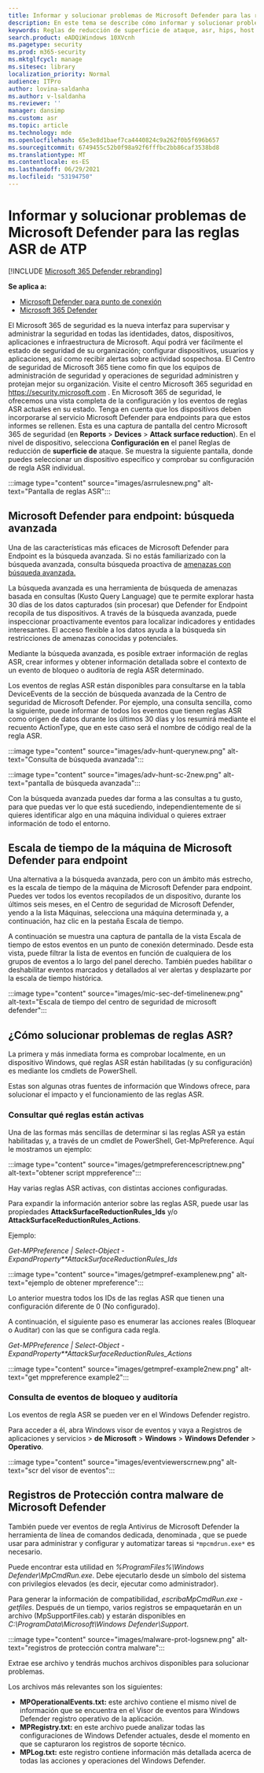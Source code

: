 ```yaml
---
title: Informar y solucionar problemas de Microsoft Defender para las reglas de ASR de punto de conexión
description: En este tema se describe cómo informar y solucionar problemas de Microsoft Defender para las reglas de ASR de punto de conexión
keywords: Reglas de reducción de superficie de ataque, asr, hips, host intrusion prevention system, protection rules, anti-exploit, antiexploit, exploit, infection prevention, microsoft defender for endpoint
search.product: eADQiWindows 10XVcnh
ms.pagetype: security
ms.prod: m365-security
ms.mktglfcycl: manage
ms.sitesec: library
localization_priority: Normal
audience: ITPro
author: lovina-saldanha
ms.author: v-lsaldanha
ms.reviewer: ''
manager: dansimp
ms.custom: asr
ms.topic: article
ms.technology: mde
ms.openlocfilehash: 65e3e8d1baef7ca4440824c9a262f0b5f696b657
ms.sourcegitcommit: 6749455c52b0f98a92f6fffbc2bb86caf3538bd8
ms.translationtype: MT
ms.contentlocale: es-ES
ms.lasthandoff: 06/29/2021
ms.locfileid: "53194750"
---
```

# <a name="report-and-troubleshoot-microsoft-defender-for-atp-asr-rules"></a>Informar y solucionar problemas de Microsoft Defender para las reglas ASR de ATP

[!INCLUDE [Microsoft 365 Defender rebranding](../../includes/microsoft-defender.md)]

**Se aplica a:**

- [Microsoft Defender para punto de conexión](https://go.microsoft.com/fwlink/?linkid=2154037)
- [Microsoft 365 Defender](https://go.microsoft.com/fwlink/?linkid=2118804)

El Microsoft 365 de seguridad es la nueva interfaz para supervisar y administrar la seguridad en todas las identidades, datos, dispositivos, aplicaciones e infraestructura de Microsoft. Aquí podrá ver fácilmente el estado de seguridad de su organización; configurar dispositivos, usuarios y aplicaciones, así como recibir alertas sobre actividad sospechosa. El Centro de seguridad de Microsoft 365 tiene como fin que los equipos de administración de seguridad y operaciones de seguridad administren y protejan mejor su organización. Visite el centro Microsoft 365 seguridad en https://security.microsoft.com .
En Microsoft 365 de seguridad, le ofrecemos una vista completa de la configuración y los eventos de reglas ASR actuales en su estado. Tenga en cuenta que los dispositivos deben incorporarse al servicio Microsoft Defender para endpoints para que estos informes se rellenen.
Esta es una captura de pantalla del centro Microsoft 365 de seguridad (en **Reports**  >  **Devices**  >  **Attack surface reduction**). En el nivel de dispositivo, selecciona **Configuración en** el panel Reglas de reducción de **superficie de** ataque. Se muestra la siguiente pantalla, donde puedes seleccionar un dispositivo específico y comprobar su configuración de regla ASR individual.

:::image type="content" source="images/asrrulesnew.png" alt-text="Pantalla de reglas ASR":::

## <a name="microsoft-defender-for-endpoint--advanced-hunting"></a>Microsoft Defender para endpoint: búsqueda avanzada

Una de las características más eficaces de Microsoft Defender para Endpoint es la búsqueda avanzada. Si no estás familiarizado con la búsqueda avanzada, consulta búsqueda proactiva de [amenazas con búsqueda avanzada.](advanced-hunting-overview.md)

La búsqueda avanzada es una herramienta de búsqueda de amenazas basada en consultas (Kusto Query Language) que te permite explorar hasta 30 días de los datos capturados (sin procesar) que Defender for Endpoint recopila de tus dispositivos. A través de la búsqueda avanzada, puede inspeccionar proactivamente eventos para localizar indicadores y entidades interesantes. El acceso flexible a los datos ayuda a la búsqueda sin restricciones de amenazas conocidas y potenciales.

Mediante la búsqueda avanzada, es posible extraer información de reglas ASR, crear informes y obtener información detallada sobre el contexto de un evento de bloqueo o auditoría de regla ASR determinado.

Los eventos de reglas ASR están disponibles para consultarse en la tabla DeviceEvents de la sección de búsqueda avanzada de la Centro de seguridad de Microsoft Defender. Por ejemplo, una consulta sencilla, como la siguiente, puede informar de todos los eventos que tienen reglas ASR como origen de datos durante los últimos 30 días y los resumirá mediante el recuento ActionType, que en este caso será el nombre de código real de la regla ASR.

:::image type="content" source="images/adv-hunt-querynew.png" alt-text="Consulta de búsqueda avanzada":::

:::image type="content" source="images/adv-hunt-sc-2new.png" alt-text="pantalla de búsqueda avanzada":::

Con la búsqueda avanzada puedes dar forma a las consultas a tu gusto, para que puedas ver lo que está sucediendo, independientemente de si quieres identificar algo en una máquina individual o quieres extraer información de todo el entorno.

## <a name="microsoft-defender-for-endpoint-machine-timeline"></a>Escala de tiempo de la máquina de Microsoft Defender para endpoint

Una alternativa a la búsqueda avanzada, pero con un ámbito más estrecho, es la escala de tiempo de la máquina de Microsoft Defender para endpoint. Puedes ver todos los eventos recopilados de un dispositivo, durante los últimos seis meses, en el Centro de seguridad de Microsoft Defender, yendo a la lista Máquinas, selecciona una máquina determinada y, a continuación, haz clic en la pestaña Escala de tiempo.

A continuación se muestra una captura de pantalla de la vista Escala de tiempo de estos eventos en un punto de conexión determinado.  Desde esta vista, puede filtrar la lista de eventos en función de cualquiera de los grupos de eventos a lo largo del panel derecho. También puedes habilitar o deshabilitar eventos marcados y detallados al ver alertas y desplazarte por la escala de tiempo histórica.

:::image type="content" source="images/mic-sec-def-timelinenew.png" alt-text="Escala de tiempo del centro de seguridad de microsoft defender":::

## <a name="how-to-troubleshoot-asr-rules"></a>¿Cómo solucionar problemas de reglas ASR?

La primera y más inmediata forma es comprobar localmente, en un dispositivo Windows, qué reglas ASR están habilitadas (y su configuración) es mediante los cmdlets de PowerShell.

Estas son algunas otras fuentes de información que Windows ofrece, para solucionar el impacto y el funcionamiento de las reglas ASR.

### <a name="querying-which-rules-are-active"></a>Consultar qué reglas están activas
Una de las formas más sencillas de determinar si las reglas ASR ya están habilitadas y, a través de un cmdlet de PowerShell, Get-MpPreference.
Aquí le mostramos un ejemplo:

:::image type="content" source="images/getmpreferencescriptnew.png" alt-text="obtener script mppreference":::

Hay varias reglas ASR activas, con distintas acciones configuradas.

Para expandir la información anterior sobre las reglas ASR, puede usar las propiedades **AttackSurfaceReductionRules_Ids** y/o **AttackSurfaceReductionRules_Actions**.

Ejemplo:

*Get-MPPreference | Select-Object -ExpandProperty**AttackSurfaceReductionRules_Ids*

:::image type="content" source="images/getmpref-examplenew.png" alt-text="ejemplo de obtener mpreference":::

Lo anterior muestra todos los IDs de las reglas ASR que tienen una configuración diferente de 0 (No configurado).

A continuación, el siguiente paso es enumerar las acciones reales (Bloquear o Auditar) con las que se configura cada regla. 

*Get-MPPreference | Select-Object -ExpandProperty**AttackSurfaceReductionRules_Actions*

:::image type="content" source="images/getmpref-example2new.png" alt-text="get mppreference example2":::

### <a name="querying-blocking-and-auditing-events"></a>Consulta de eventos de bloqueo y auditoría
Los eventos de regla ASR se pueden ver en el Windows Defender registro.

Para acceder a él, abra Windows visor de eventos y vaya a Registros de aplicaciones y servicios  >  **de Microsoft**  >  **Windows**  >  **Windows Defender**  >  **Operativo**.

:::image type="content" source="images/eventviewerscrnew.png" alt-text="scr del visor de eventos":::

## <a name="microsoft-defender-malware-protection-logs"></a>Registros de Protección contra malware de Microsoft Defender
También puede ver eventos de regla Antivirus de Microsoft Defender la herramienta de línea de comandos dedicada, denominada , que se puede usar para administrar y configurar y automatizar tareas si `*mpcmdrun.exe*` es necesario.

Puede encontrar esta utilidad en *%ProgramFiles%\Windows Defender\MpCmdRun.exe*. Debe ejecutarlo desde un símbolo del sistema con privilegios elevados (es decir, ejecutar como administrador).

Para generar la información de compatibilidad, *escribaMpCmdRun.exe -getfiles*. Después de un tiempo, varios registros se empaquetarán en un archivo (MpSupportFiles.cab) y estarán disponibles en *C:\ProgramData\Microsoft\Windows Defender\Support*.

:::image type="content" source="images/malware-prot-logsnew.png" alt-text="registros de protección contra malware":::

Extrae ese archivo y tendrás muchos archivos disponibles para solucionar problemas.

Los archivos más relevantes son los siguientes:

- **MPOperationalEvents.txt:** este archivo contiene el mismo nivel de información que se encuentra en el Visor de eventos para Windows Defender registro operativo de la aplicación.
- **MPRegistry.txt:** en este archivo puede analizar todas las configuraciones de Windows Defender actuales, desde el momento en que se capturaron los registros de soporte técnico.
- **MPLog.txt:** este registro contiene información más detallada acerca de todas las acciones y operaciones del Windows Defender.
